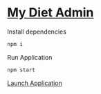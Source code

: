 # [My Diet Admin](https://dieticianstatic.z30.web.core.windows.net/)

Install dependencies

```bash
npm i
```

Run Application

```bash
npm start
```

[Launch Application](http://localhost:4200/)

